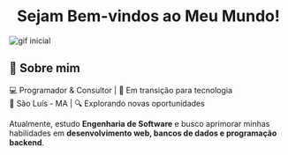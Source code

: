 <h1 align="center">Sejam Bem-vindos ao Meu Mundo!</h1>

![gif inicial](https://i.pinimg.com/originals/7f/fa/71/7ffa71c12e21dece378a8472b9e1a878.gif)

## 🚀 Sobre mim  
💻 Programador & Consultor | 🎯 Em transição para tecnologia  
📍 São Luís - MA | 🔍 Explorando novas oportunidades  

Atualmente, estudo **Engenharia de Software** e busco aprimorar minhas habilidades em **desenvolvimento web, bancos de dados e programação backend**.
<!--
**httpsodre/httpsodre** is a ✨ _special_ ✨ repository because its `README.md` (this file) appears on your GitHub profile.

Here are some ideas to get you started:

- 🔭 I’m currently working on ...
- 🌱 I’m currently learning ...
- 👯 I’m looking to collaborate on ...
- 🤔 I’m looking for help with ...
- 💬 Ask me about ...
- 📫 How to reach me: ...
- 😄 Pronouns: ...
- ⚡ Fun fact: ...
-->
